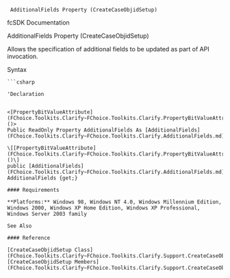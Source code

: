 ﻿     AdditionalFields Property (CreateCaseObjidSetup)                                                   

fcSDK Documentation

AdditionalFields Property (CreateCaseObjidSetup)

Allows the specification of additional fields to be updated as part of API invocation.

Syntax

```vbnet
```csharp

'Declaration
 

<[PropertyBitValueAttribute](FChoice.Toolkits.Clarify~FChoice.Toolkits.Clarify.PropertyBitValueAttribute.md)()>
Public ReadOnly Property AdditionalFields As [AdditionalFields](FChoice.Toolkits.Clarify~FChoice.Toolkits.Clarify.AdditionalFields.md)

\[[PropertyBitValueAttribute](FChoice.Toolkits.Clarify~FChoice.Toolkits.Clarify.PropertyBitValueAttribute.md)()\]
public [AdditionalFields](FChoice.Toolkits.Clarify~FChoice.Toolkits.Clarify.AdditionalFields.md) AdditionalFields {get;}

#### Requirements

**Platforms:** Windows 98, Windows NT 4.0, Windows Millennium Edition, Windows 2000, Windows XP Home Edition, Windows XP Professional, Windows Server 2003 family

See Also

#### Reference

[CreateCaseObjidSetup Class](FChoice.Toolkits.Clarify~FChoice.Toolkits.Clarify.Support.CreateCaseObjidSetup.md)  
[CreateCaseObjidSetup Members](FChoice.Toolkits.Clarify~FChoice.Toolkits.Clarify.Support.CreateCaseObjidSetup_members.md)
